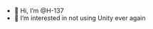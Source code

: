 - 👋 Hi, I’m @H-137
- 👀 I’m interested in not using Unity ever again

<!---
H-137/H-137 is a ✨ special ✨ repository because its `README.md` (this file) appears on your GitHub profile.
You can click the Preview link to take a look at your changes.
--->
